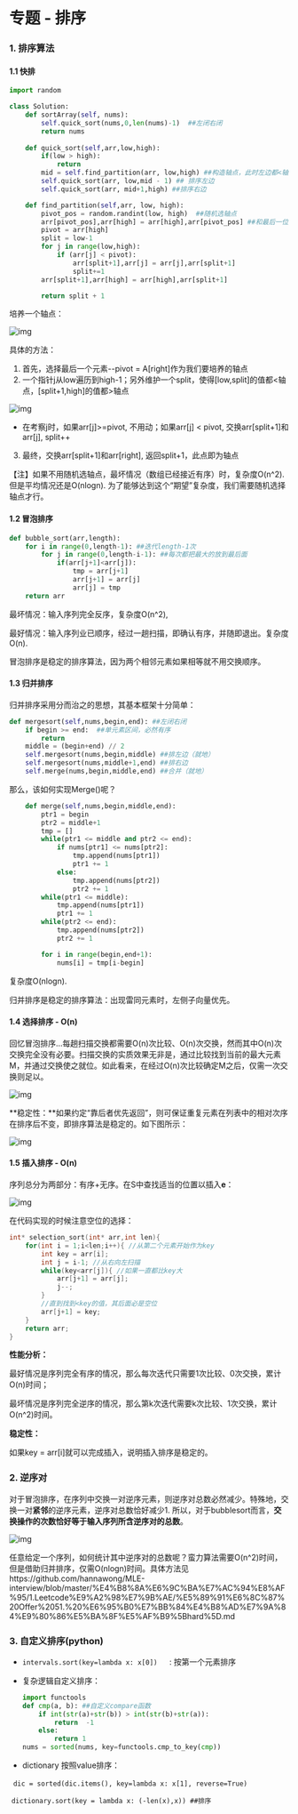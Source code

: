 # 专题 - 排序

### 1. 排序算法

#### 1.1 快排

```python
import random

class Solution:
    def sortArray(self, nums):
        self.quick_sort(nums,0,len(nums)-1)  ##左闭右闭
        return nums
        
    def quick_sort(self,arr,low,high):
        if(low > high):
            return
        mid = self.find_partition(arr, low,high) ##构造轴点，此时左边都<轴点，右边都>轴点
        self.quick_sort(arr, low,mid - 1) ## 排序左边
        self.quick_sort(arr, mid+1,high) ##排序右边

    def find_partition(self,arr, low, high):
        pivot_pos = random.randint(low, high)  ##随机选轴点
        arr[pivot_pos],arr[high] = arr[high],arr[pivot_pos] ##和最后一位交换
        pivot = arr[high]
        split = low-1
        for j in range(low,high):
            if (arr[j] < pivot):
                arr[split+1],arr[j] = arr[j],arr[split+1]
                split+=1
        arr[split+1],arr[high] = arr[high],arr[split+1]

        return split + 1

```

培养一个轴点：

![img](https://pic1.zhimg.com/80/v2-2b70124e17ea9fea9eda1e9bfb745a58_1440w.jpg)

具体的方法：

1. 首先，选择最后一个元素--pivot = A[right]作为我们要培养的轴点
2. 一个指针j从low遍历到high-1；另外维护一个split，使得[low,split]的值都<轴点，[split+1,high]的值都>轴点

![img](https://pic1.zhimg.com/80/v2-92d87d44c985b2f9589b7626f58c6ba0_1440w.jpg)

- 在考察j时，如果arr[j]>=pivot, 不用动；如果arr[j] < pivot, 交换arr[split+1]和arr[j], split++

3. 最终，交换arr[split+1]和arr[right], 返回split+1，此点即为轴点



【注】如果不用随机选轴点，最坏情况（数组已经接近有序）时，复杂度O(n^2). 但是平均情况还是O(nlogn). 为了能够达到这个“期望”复杂度，我们需要随机选择轴点才行。

#### 1.2 冒泡排序

```python
def bubble_sort(arr,length):
    for i in range(0,length-1): ##迭代length-1次
        for j in range(0,length-i-1): ##每次都把最大的放到最后面
            if(arr[j+1]<arr[j]):
                tmp = arr[j+1]
                arr[j+1] = arr[j]
                arr[j] = tmp
    return arr
```

最坏情况：输入序列完全反序，复杂度O(n^2), 

最好情况：输入序列业已顺序，经过一趟扫描，即确认有序，并随即退出。复杂度O(n). 

冒泡排序是稳定的排序算法，因为两个相邻元素如果相等就不用交换顺序。

#### 1.3 归并排序

归并排序采用分而治之的思想，其基本框架十分简单：

```python
def mergesort(self,nums,begin,end): ##左闭右闭
    if begin >= end:  ##单元素区间，必然有序
        return
    middle = (begin+end) // 2
    self.mergesort(nums,begin,middle) ##排左边（就地）
    self.mergesort(nums,middle+1,end) ##排右边
    self.merge(nums,begin,middle,end) ##合并（就地）
```

那么，该如何实现Merge()呢？

```python
    def merge(self,nums,begin,middle,end):
        ptr1 = begin
        ptr2 = middle+1
        tmp = []
        while(ptr1 <= middle and ptr2 <= end):
            if nums[ptr1] <= nums[ptr2]:
                tmp.append(nums[ptr1])
                ptr1 += 1
            else:
                tmp.append(nums[ptr2])
                ptr2 += 1
        while(ptr1 <= middle):
            tmp.append(nums[ptr1])
            ptr1 += 1
        while(ptr2 <= end):
            tmp.append(nums[ptr2])
            ptr2 += 1

        for i in range(begin,end+1):
            nums[i] = tmp[i-begin]


```

复杂度O(nlogn).

归并排序是稳定的排序算法：出现雷同元素时，左侧子向量优先。

#### 1.4 选择排序 - O(n)

回忆冒泡排序...每趟扫描交换都需要O(n)次比较、O(n)次交换，然而其中O(n)次交换完全没有必要。扫描交换的实质效果无非是，通过比较找到当前的最大元素M，并通过交换使之就位。如此看来，在经过O(n)次比较确定M之后，仅需一次交换则足以。

![img](https://pic3.zhimg.com/80/v2-ea8594b03c98efae00b9f4baabadf491_1440w.png)

**稳定性：**如果约定“靠后者优先返回”，则可保证重复元素在列表中的相对次序在排序后不变，即排序算法是稳定的。如下图所示：

![img](https://pic3.zhimg.com/80/v2-2a66f216b0f88f158acf779615c58817_1440w.png)

#### 1.5 插入排序 - O(n)

序列总分为两部分：有序+无序。在S中查找适当的位置以插入**e**：

![img](https://pic3.zhimg.com/80/v2-5856528a10706ec2c259cc47d362e246_1440w.jpeg)

在代码实现的时候注意空位的选择：

```c++
int* selection_sort(int* arr,int len){
    for(int i = 1;i<len;i++){ //从第二个元素开始作为key
        int key = arr[i];
        int j = i-1; //从右向左扫描
        while(key<arr[j]){ //如果一直都比key大
            arr[j+1] = arr[j];
            j--;
        }
        //直到找到<key的值，其后面必是空位
        arr[j+1] = key;
    }
    return arr;
}
```

**性能分析：**

最好情况是序列完全有序的情况，那么每次迭代只需要1次比较、0次交换，累计O(n)时间；

最坏情况是序列完全逆序的情况，那么第k次迭代需要k次比较、1次交换，累计O(n^2)时间。

**稳定性：**

如果key = arr[i]就可以完成插入，说明插入排序是稳定的。

### 2. 逆序对

对于冒泡排序，在序列中交换一对逆序元素，则逆序对总数必然减少。特殊地，交换一对**紧邻**的逆序元素，逆序对总数恰好减少1. 所以，对于bubblesort而言，**交换操作的次数恰好等于输入序列所含逆序对的总数**。

![img](https://pic2.zhimg.com/80/v2-90ed2c9736846ad659b0c193aca37801_1440w.jpeg)

任意给定一个序列，如何统计其中逆序对的总数呢？蛮力算法需要O(n^2)时间，但是借助归并排序，仅需O(nlogn)时间。具体方法见https://github.com/hannawong/MLE-interview/blob/master/%E4%B8%8A%E6%9C%BA%E7%AC%94%E8%AF%95/1.Leetcode%E9%A2%98%E7%9B%AE/%E5%89%91%E6%8C%87%20Offer%2051.%20%E6%95%B0%E7%BB%84%E4%B8%AD%E7%9A%84%E9%80%86%E5%BA%8F%E5%AF%B9%5Bhard%5D.md



### 3. 自定义排序(python)

- `intervals.sort(key=lambda x: x[0])   `: 按第一个元素排序

- 复杂逻辑自定义排序：

  ```python
  import functools
  def cmp(a, b): ##自定义compare函数
      if int(str(a)+str(b)) > int(str(b)+str(a)):
          return  -1
      else:
          return 1
  nums = sorted(nums, key=functools.cmp_to_key(cmp))
  ```

- dictionary 按照value排序：

​       ` dic = sorted(dic.items(), key=lambda x: x[1], reverse=True)`

​      `dictionary.sort(key = lambda x: (-len(x),x)) ##排序`